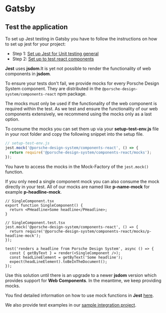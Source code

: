 # Gatsby

<TableOfContents></TableOfContents>

## Test the application

To set up Jest testing in Gatsby you have to follow the instructions on how to set up jest for your project:

- Step 1: [Set up Jest for Unit testing general](https://www.gatsbyjs.org/docs/unit-testing/)
- Step 2: [Set up to test react components](https://www.gatsbyjs.org/docs/testing-react-components/)

**Jest** uses **jsdom**.It is yet not possible to render the functionality of web components in **jsdom**.

To ensure your tests don't fail, we provide mocks for every Porsche Design System component. They are distributed in the
`@porsche-design-system/components-react` npm package.

The mocks must only be used if the functionality of the web component is required within the test. As we test and ensure
the functionality of our web components extensively, we recommend using the mocks only as a last option.

To consume the mocks you can set them up via your **setup-test-env.js** file in your root folder and copy the following
snippet into the setup file.

```js
// setup-test-env.js
jest.mock('@porsche-design-system/components-react', () => {
  return require('@porsche-design-system/components-react/mocks');
});
```

You have to access the mocks in the Mock-Factory of the `jest.mock()` function.

If you only need a single component mock you can also consume the mock directly in your test. All of our mocks are named
like **p-name-mock** for example **p-headline-mock**.

```tsx
// SingleComponent.tsx
export function SingleComponent() {
  return <PHeadline>Some headline</PHeadline>;
}
```

```tsx
// SingleComponent.test.tsx
jest.mock('@porsche-design-system/components-react', () => {
  return require('@porsche-design-system/components-react/mocks/p-headline-mock');
});

test('renders a headline from Porsche Design System', async () => {
  const { getByText } = render(<SingleComponent />);
  const headLineElement = getByText('Some headline');
  expect(headLineElement).toBeInTheDocument();
});
```

Use this solution until there is an upgrade to a newer **jsdom** version which provides support for **Web Components**.
In the meantime, we keep providing mocks.

You find detailed information on how to use mock functions in **Jest**
[here](https://jestjs.io/docs/en/mock-functions.html).

We also provide test examples in our
[sample integration project](https://github.com/porsche-design-system/sample-integration-gatsby/blob/master/src/components/__tests__/applicationTest.test.tsx).
